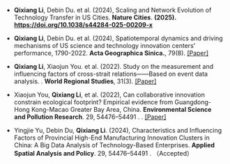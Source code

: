 - <strong>Qixiang Li</strong>, Debin Du. et al. (2024), Scaling and Network Evolution of Technology Transfer in US Cities. <strong>Nature Cities</strong>. <strong>(2025). https://doi.org/10.1038/s44284-025-00209-x </strong>

- <strong>Qixiang Li</strong>, Debin Du. et al. (2024), Spatiotemporal dynamics and driving mechanisms of US science and technology innovation centers' performance, 1790-2022. <strong>Acta Geographica Sinica.</strong>, 79(8).  [[Paper]](https://doi.org/10.11821/dlxb202408010)

- <strong>Qixiang Li</strong>, Xiaojun You. et al. (2022). Study on the measurement and influencing factors of cross-strait relations——Based on event data analysis. . <strong>World Regional Studies</strong>, 31(3). [[Paper]](https://doi.org/10.3969/j.issn.1004-9479.2022.03.2020714)

- Xiaojun You, <strong>Qixiang Li</strong>, et al. (2022), Can collaborative innovation constrain ecological footprint? Empirical evidence from Guangdong-Hong Kong-Macao Greater Bay Area, China. <strong>Environmental Science and Pollution Research</strong>. 29, 54476–54491 . . [[Paper]](https://doi.org/10.1007/s11356-022-19648-3)

- Yingjie Yu, Debin Du, <strong>Qixiang Li</strong>. (2024), Characteristics and Influencing Factors of Provincial High-End Manufacturing Innovation Clusters in China: A Big Data Analysis of Technology-Based Enterprises. <strong>Applied Spatial Analysis and Policy</strong>. 29, 54476–54491 . （Accepted）
